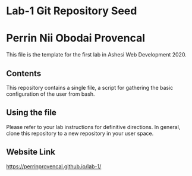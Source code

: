 # Lab-1 Git Repository Seed 
# Perrin Nii Obodai Provencal

This file is the template for the first lab in Ashesi Web Development 2020.

## Contents

This repository contains a single file, a script for gathering the basic configuration of the user from bash.

## Using the file

Please refer to your lab instructions for definitive directions. In general, clone this repository to a new repository in your user space.

## Website Link
https://perrinprovencal.github.io/lab-1/